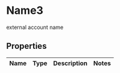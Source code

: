 

# Name3

external account name

## Properties

| Name | Type | Description | Notes |
|------------ | ------------- | ------------- | -------------|



